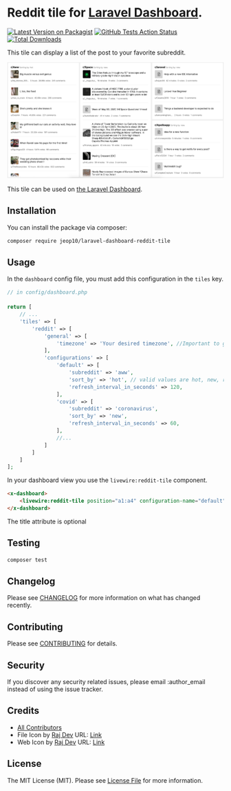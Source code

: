# Reddit tile for [Laravel Dashboard](https://docs.spatie.be/laravel-dashboard).

[![Latest Version on Packagist](https://img.shields.io/packagist/v/jeop10/laravel-dashboard-reddit-tile.svg?style=flat-square)](https://packagist.org/packages/jeop10/laravel-dashboard-reddit-tile)
[![GitHub Tests Action Status](https://img.shields.io/github/workflow/status/jeop10/laravel-dashboard-reddit-tile/run-tests?label=tests)](https://github.com/jeop10/laravel-dashboard-reddit-tile/actions?query=workflow%3Arun-tests+branch%3Amaster)
[![Total Downloads](https://img.shields.io/packagist/dt/jeop10/laravel-dashboard-reddit-tile.svg?style=flat-square)](https://packagist.org/packages/jeop10/laravel-dashboard-reddit-tile)

This tile can display a list of the post to your favorite subreddit. 

![img](docs/reddit-tile.jpg)

This tile can be used on [the Laravel Dashboard](https://docs.spatie.be/laravel-dashboard).

## Installation

You can install the package via composer:

```bash
composer require jeop10/laravel-dashboard-reddit-tile
```

## Usage

In the `dashboard` config file, you must add this configuration in the `tiles` key.
`````php
// in config/dashboard.php

return [
    // ...
    'tiles' => [
        'reddit' => [
            'general' => [
                'timezone' => 'Your desired timezone', //Important to get the posted at
            ],
            'configurations' => [
                'default' => [
                    'subreddit' => 'aww',
                    'sort_by' => 'hot', // valid values are hot, new, rising, controversial, top
                    'refresh_interval_in_seconds' => 120,
                ],
                'covid' => [
                    'subreddit' => 'coronavirus',
                    'sort_by' => 'new',
                    'refresh_interval_in_seconds' => 60,
                ],
                //...
            ]
        ]   
    ]   
];
`````

In your dashboard view you use the `livewire:reddit-tile` component.

```html
<x-dashboard>
    <livewire:reddit-tile position="a1:a4" configuration-name="default" title="r/Aww"/>
</x-dashboard>
```

The title attribute is optional


## Testing

``` bash
composer test
```

## Changelog

Please see [CHANGELOG](CHANGELOG.md) for more information on what has changed recently.

## Contributing

Please see [CONTRIBUTING](CONTRIBUTING.md) for details.

## Security

If you discover any security related issues, please email :author_email instead of using the issue tracker.

## Credits

- [All Contributors](../../contributors)
- File Icon by [Raj Dev](https://freeicons.io/profile/714) URL: [Link](https://freeicons.io/documents-icons-2/icon-document-text-icon-7477)
- Web Icon by [Raj Dev](https://freeicons.io/profile/714) URL: [Link](https://freeicons.io/documents-icons-2/icon-note-icon-7462#)

## License

The MIT License (MIT). Please see [License File](LICENSE.md) for more information.

